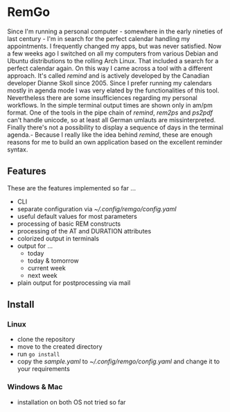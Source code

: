 # RemGo

Since I'm running a personal computer - somewhere in the early nineties of last century - I'm in search for the perfect calendar handling my appointments. I frequently changed my apps, but was never satisfied. Now a few weeks ago I switched on all my computers from various Debian and Ubuntu distributions to the rolling Arch Linux. That included a search for a perfect calendar again. On this way I came across a tool with a different approach. It's called _remind_ and is actively developed by the Canadian developer Dianne Skoll since 2005. Since I prefer running my calendars mostly in agenda mode I was very elated by the functionalities of this tool. Nevertheless there are some insufficiences regarding my personal workflows. In the simple terminal output times are shown only in am/pm format. One of the tools in the pipe chain of _remind_, _rem2ps_ and _ps2pdf_ can't handle unicode, so at least all German umlauts are missinterpreted. Finally there's not a possibility to display a sequence of days in the terminal agenda.- Because I really like the idea behind _remind_, these are enough reasons for me to build an own application based on the excellent reminder syntax.

## Features

These are the features implemented so far ...

* CLI
* separate configuration via _~/.config/remgo/config.yaml_
* useful default values for most parameters
* processing of basic REM constructs
* processing of the AT and DURATION attributes
* colorized output in terminals
* output for ...
  * today
  * today & tomorrow
  * current week
  * next week
* plain output for postprocessing via mail

## Install

### Linux

* clone the repository
* move to the created directory
* run ```go install```
* copy the _sample.yaml_ to _~/.config/remgo/config.yaml_ and change it to your requirements

### Windows & Mac

* installation on both OS not tried so far
